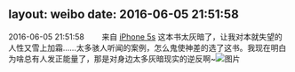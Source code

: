 layout: weibo
date: 2016-06-05 21:51:58
---
2016-06-05 21:51:58  &nbsp;&nbsp;&nbsp;&nbsp;&nbsp;&nbsp; 来自 <a href="sinaweibo://customweibosource" rel="nofollow">iPhone 5s</a>
这本书太灰暗了，让我对本就失望的人性又雪上加霜……太多骇人听闻的案例，怎么鬼使神差的选了这书。我现在明白为啥总有人发正能量了，那是对身边太多灰暗现实的逆反啊~ ​​​
![图片](https://ww3.sinaimg.cn/large/6d2a6003jw1f4kotbh3vjj20qo0zk44d.jpg)
